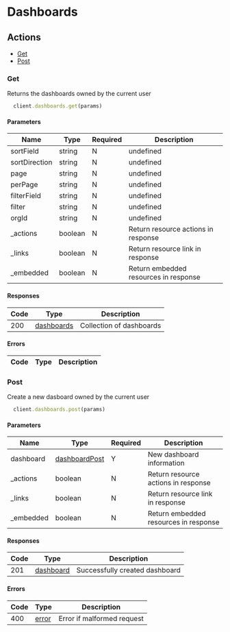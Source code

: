 # Dashboards

## Actions

*   [Get](#get)
*   [Post](#post)

### Get

Returns the dashboards owned by the current user

```ruby
  client.dashboards.get(params)
```

#### Parameters

| Name | Type | Required | Description |
| ---- | ---- | -------- | ----------- |
| sortField | string | N | undefined |
| sortDirection | string | N | undefined |
| page | string | N | undefined |
| perPage | string | N | undefined |
| filterField | string | N | undefined |
| filter | string | N | undefined |
| orgId | string | N | undefined |
| _actions | boolean | N | Return resource actions in response |
| _links | boolean | N | Return resource link in response |
| _embedded | boolean | N | Return embedded resources in response |

#### Responses

| Code | Type | Description |
| ---- | ---- | ----------- |
| 200 | [dashboards](_schemas.md#dashboards) | Collection of dashboards |

#### Errors

| Code | Type | Description |
| ---- | ---- | ----------- |

### Post

Create a new dasboard owned by the current user

```ruby
  client.dashboards.post(params)
```

#### Parameters

| Name | Type | Required | Description |
| ---- | ---- | -------- | ----------- |
| dashboard | [dashboardPost](_schemas.md#dashboardpost) | Y | New dashboard information |
| _actions | boolean | N | Return resource actions in response |
| _links | boolean | N | Return resource link in response |
| _embedded | boolean | N | Return embedded resources in response |

#### Responses

| Code | Type | Description |
| ---- | ---- | ----------- |
| 201 | [dashboard](_schemas.md#dashboard) | Successfully created dashboard |

#### Errors

| Code | Type | Description |
| ---- | ---- | ----------- |
| 400 | [error](_schemas.md#error) | Error if malformed request |
